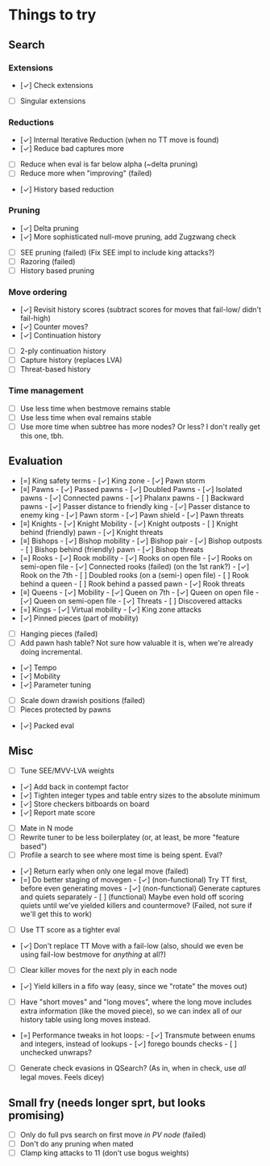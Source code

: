 # Things to try

## Search 
### Extensions
- [✓] Check extensions
- [ ] Singular extensions

### Reductions
- [✓] Internal Iterative Reduction (when no TT move is found)
- [✓] Reduce bad captures more
- [ ] Reduce when eval is far below alpha (~delta pruning)
- [ ] Reduce more when "improving" (failed)
- [✓] History based reduction

### Pruning
- [✓] Delta pruning
- [✓] More sophisticated null-move pruning, add Zugzwang check
- [ ] SEE pruning (failed) (Fix SEE impl to include king attacks?)
- [ ] Razoring (failed)
- [ ] History based pruning

### Move ordering
- [✓] Revisit history scores (subtract scores for moves that fail-low/ didn't fail-high)
- [✓] Counter moves?
- [✓] Continuation history
- [ ] 2-ply continuation history
- [ ] Capture history (replaces LVA)
- [ ] Threat-based history

### Time management
- [ ] Use less time when bestmove remains stable
- [ ] Use less time when eval remains stable
- [ ] Use more time when subtree has more nodes? Or less? I don't really get
      this one, tbh.

## Evaluation
- [=] King safety terms
      - [✓] King zone
      - [✓] Pawn storm
- [≡] Pawns
      - [✓] Passed pawns
      - [✓] Doubled Pawns
      - [✓] Isolated pawns
      - [✓] Connected pawns
      - [✓] Phalanx pawns
      - [ ] Backward pawns
      - [✓] Passer distance to friendly king
      - [✓] Passer distance to enemy king
      - [✓] Pawn storm
      - [✓] Pawn shield
      - [✓] Pawn threats
- [≡] Knights
      - [✓] Knight Mobility
      - [✓] Knight outposts
      - [ ] Knight behind (friendly) pawn
      - [✓] Knight threats
- [≡] Bishops
      - [✓] Bishop mobility
      - [✓] Bishop pair
      - [✓] Bishop outposts
      - [ ] Bishop behind (friendly) pawn
      - [✓] Bishop threats
- [=] Rooks
      - [✓] Rook mobility
      - [✓] Rooks on open file
      - [✓] Rooks on semi-open file
      - [✓] Connected rooks (failed) (on the 1st rank?)
      - [✓] Rook on the 7th
      - [ ] Doubled rooks (on a (semi-) open file)
      - [ ] Rook behind a queen
      - [ ] Rook behind a passed pawn
      - [✓] Rook threats
- [≡] Queens
      - [✓] Mobility
      - [✓] Queen on 7th
      - [✓] Queen on open file
      - [✓] Queen on semi-open file
      - [✓] Threats
      - [ ] Discovered attacks
- [=] Kings
      - [✓] Virtual mobility
      - [✓] King zone attacks
- [✓] Pinned pieces (part of mobility)
- [ ] Hanging pieces (failed)
- [ ] Add pawn hash table? Not sure how valuable it is, when we're already doing
      incremental.
- [✓] Tempo
- [✓] Mobility
- [✓] Parameter tuning
- [ ] Scale down drawish positions (failed)
- [ ] Pieces protected by pawns
- [✓] Packed eval

## Misc
- [ ] Tune SEE/MVV-LVA weights
- [✓] Add back in contempt factor
- [✓] Tighten integer types and table entry sizes to the absolute minimum
- [✓] Store checkers bitboards on board
- [✓] Report mate score
- [ ] Mate in N mode
- [ ] Rewrite tuner to be less boilerplatey (or, at least, be more "feature
      based")
- [ ] Profile a search to see where most time is being spent. Eval?
- [✓] Return early when only one legal move (failed)
- [=] Do better staging of movegen
      - [✓] (non-functional) Try TT first, before even generating moves
      - [✓] (non-functional) Generate captures and quiets separately
      - [ ] (functional) Maybe even hold off scoring quiets until we've yielded 
            killers and countermove? (Failed, not sure if we'll get this to
            work)
- [ ] Use TT score as a tighter eval
- [✓] Don't replace TT Move with a fail-low (also, should we even be using
      fail-low bestmove for _anything_ at all?)
- [ ] Clear killer moves for the next ply in each node
- [✓] Yield killers in a fifo way (easy, since we "rotate" the moves out)
- [ ] Have "short moves" and "long moves", where the long move includes extra
      information (like the moved piece), so we can index all of our history 
      table using long moves instead.
- [=] Performance tweaks in hot loops:
      - [✓] Transmute between enums and integers, instead of lookups
      - [✓] forego bounds checks
      - [ ] unchecked unwraps?
- [ ] Generate check evasions in QSearch? (As in, when in check, use _all_ legal
      moves. Feels dicey)

## Small fry (needs longer sprt, but looks promising)
- [ ] Only do full pvs search on first move _in PV node_ (failed)
- [ ] Don't do any pruning when mated
- [ ] Clamp king attacks to 11 (don't use bogus weights)
